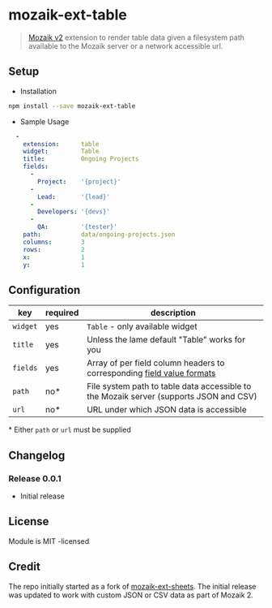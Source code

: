 # mozaik-ext-table

> [Mozaik v2](https://github.com/plouc/mozaik/tree/v2.x) extension to
render table data given a filesystem path available to the Mozaik server
or a network accessible url.

## Setup

- Installation

```bash
npm install --save mozaik-ext-table
```

- Sample Usage

```yaml
  -
    extension:      table
    widget:         Table
    title:          Ongoing Projects
    fields:
      -
        Project:    '{project}'
      -
        Lead:       '{lead}'
      -
        Developers: '{devs}'
      -
        QA:         '{tester}'
    path:           data/ongoing-projects.json
    columns:        3
    rows:           2
    x:              1
    y:              1
```

## Configuration

key           | required | description
--------------|----------|---------------
`widget`      | yes      | `Table` - only available widget
`title`       | yes      | Unless the lame default "Table" works for you
`fields`      | yes      | Array of per field column headers to corresponding [field value formats](https://www.npmjs.com/package/string-format)
`path`        | no\*     | File system path to table data accessible to the Mozaik server (supports JSON and CSV)
`url`         | no\*     | URL under which JSON data is accessible

\* Either `path` or `url` must be supplied

## Changelog

### Release 0.0.1

- Initial release

## License

Module is MIT -licensed

## Credit

The repo initially started as a fork of
[mozaik-ext-sheets](https://github.com/SC5/mozaik-ext-sheets).
The initial release was updated to work with custom
JSON or CSV data as part of Mozaik 2.

